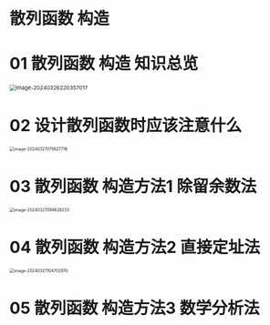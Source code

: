 # 散列函数 构造



# 01 散列函数 构造 知识总览

<img src="https://cvp.oss-cn-shanghai.aliyuncs.com/picgo/202403262203106.png" alt="image-20240326220357017" style="zoom: 67%;" />



# 02 设计散列函数时应该注意什么

<img src="https://cvp.oss-cn-shanghai.aliyuncs.com/picgo/202403270756020.png" alt="image-20240327075627716" style="zoom:50%;" />

# 03 散列函数 构造方法1 除留余数法

<img src="https://cvp.oss-cn-shanghai.aliyuncs.com/picgo/202403270946477.png" alt="image-20240327094628233" style="zoom:50%;" />

# 04 散列函数 构造方法2 直接定址法

<img src="https://cvp.oss-cn-shanghai.aliyuncs.com/picgo/202403271047086.png" alt="image-20240327104702970" style="zoom:50%;" />

# 05 散列函数 构造方法3 数学分析法